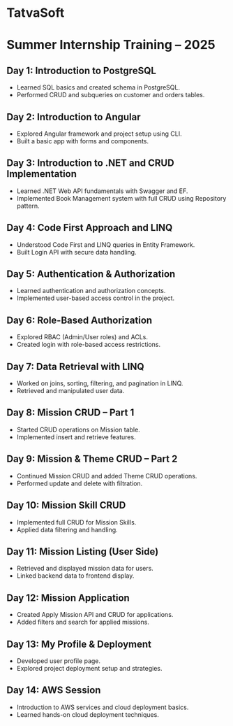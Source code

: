 # TatvaSoft  
# Summer Internship Training – 2025

## Day 1: Introduction to PostgreSQL
- Learned SQL basics and created schema in PostgreSQL.
- Performed CRUD and subqueries on customer and orders tables.

## Day 2: Introduction to Angular
- Explored Angular framework and project setup using CLI.
- Built a basic app with forms and components.

## Day 3: Introduction to .NET and CRUD Implementation
- Learned .NET Web API fundamentals with Swagger and EF.
- Implemented Book Management system with full CRUD using Repository pattern.

## Day 4: Code First Approach and LINQ
- Understood Code First and LINQ queries in Entity Framework.
- Built Login API with secure data handling.

## Day 5: Authentication & Authorization
- Learned authentication and authorization concepts.
- Implemented user-based access control in the project.

## Day 6: Role-Based Authorization
- Explored RBAC (Admin/User roles) and ACLs.
- Created login with role-based access restrictions.

## Day 7: Data Retrieval with LINQ
- Worked on joins, sorting, filtering, and pagination in LINQ.
- Retrieved and manipulated user data.

## Day 8: Mission CRUD – Part 1
- Started CRUD operations on Mission table.
- Implemented insert and retrieve features.

## Day 9: Mission & Theme CRUD – Part 2
- Continued Mission CRUD and added Theme CRUD operations.
- Performed update and delete with filtration.

## Day 10: Mission Skill CRUD
- Implemented full CRUD for Mission Skills.
- Applied data filtering and handling.

## Day 11: Mission Listing (User Side)
- Retrieved and displayed mission data for users.
- Linked backend data to frontend display.

## Day 12: Mission Application
- Created Apply Mission API and CRUD for applications.
- Added filters and search for applied missions.

## Day 13: My Profile & Deployment
- Developed user profile page.
- Explored project deployment setup and strategies.

## Day 14: AWS Session
- Introduction to AWS services and cloud deployment basics.
- Learned hands-on cloud deployment techniques.
